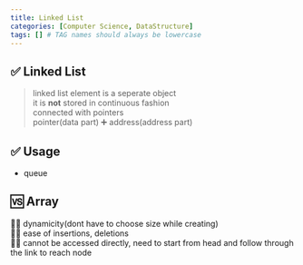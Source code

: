 ```yaml
---
title: Linked List
categories: [Computer Science, DataStructure]
tags: [] # TAG names should always be lowercase
---
```


## ✅ Linked List

> linked list element is a seperate object <br>
> it is **not** stored in continuous fashion <br>
> connected with pointers <br>
> pointer(data part) ➕ address(address part) <br>

## ✅ Usage

- queue

## 🆚 Array

👍🏻 dynamicity(dont have to choose size while creating) <br>
👍🏻 ease of insertions, deletions <br>
👎🏻 cannot be accessed directly, need to start from head and follow through the link to reach node <br>
